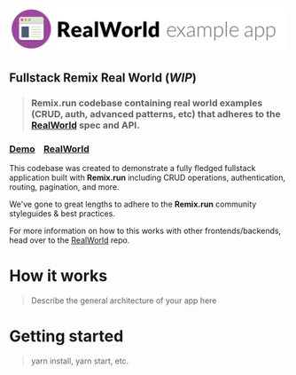 # ![RealWorld Example App](logo.png)

## Fullstack Remix Real World (_WIP_)

> ### Remix.run codebase containing real world examples (CRUD, auth, advanced patterns, etc) that adheres to the [RealWorld](https://github.com/gothinkster/realworld) spec and API.

### [Demo](https://demo.realworld.io/)&nbsp;&nbsp;&nbsp;&nbsp;[RealWorld](https://github.com/gothinkster/realworld)

This codebase was created to demonstrate a fully fledged fullstack application
built with **Remix.run** including CRUD operations, authentication, routing,
pagination, and more.

We've gone to great lengths to adhere to the **Remix.run** community styleguides
& best practices.

For more information on how to this works with other frontends/backends, head
over to the [RealWorld](https://github.com/gothinkster/realworld) repo.

# How it works

> Describe the general architecture of your app here

# Getting started

> yarn install, yarn start, etc.

